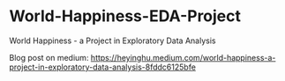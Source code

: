 # World-Happiness-EDA-Project
World Happiness - a Project in Exploratory Data Analysis

Blog post on medium:
https://heyinghu.medium.com/world-happiness-a-project-in-exploratory-data-analysis-8fddc6125bfe
